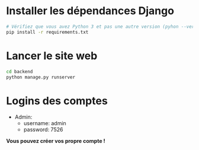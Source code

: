 # Installer les dépendances Django

```bash
# Vérifiez que vous avez Python 3 et pas une autre version (pyhon --version) 
pip install -r requirements.txt
```

# Lancer le site web

```bash
cd backend
python manage.py runserver
```

# Logins des comptes

- Admin:
	- username: admin
	- password: 7526

**Vous pouvez créer vos propre compte !**